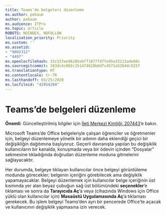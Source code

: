 ```yaml
---
title: Teams’de belgeleri düzenleme
ms.author: pebaum
author: pebaum
ms.audience: ITPro
ms.topic: article
ROBOTS: NOINDEX, NOFOLLOW
localization_priority: Priority
ms.custom: ''
ms.assetid:
- "9002312"
- "4497"
ms.openlocfilehash: 33c537ee96285ebff1877fd7fe95e33113ade98c
ms.sourcegitcommit: 183dc4c002c151474628b6d7c4571a5264dc5257
ms.translationtype: HT
ms.contentlocale: tr-TR
ms.lasthandoff: 03/25/2020
ms.locfileid: "42954204"
---
```

# <a name="editing-documents-in-teams"></a>Teams’de belgeleri düzenleme

**Önemli**: Güncelleştirilmiş bilgiler için [İleti Merkezi Kimliği: 207443](https://admin.microsoft.com/Adminportal/Home?source=applauncher#MessageCenter?id=MC207443)’e bakın. 

Microsoft Teams’de Office belgeleriyle çalışan öğrenciler ve öğretmenler için, belgeyi düzenlemeye yönelik bir adımın daha eklendiği geçici bir değişikliğin dağıtımına başlıyoruz. Geçerli davranışta yapılan bu değişiklik kullanıcıların bir kanalda, konuşmada veya bir ödevin içinden "Dosyalar" sekmesine tıkladığında doğrudan düzenleme moduna gitmelerini sağlayacaktır.

Her durumda, belgeye tıklayan kullanıcılar önce belgeyi görüntüleme modunda görecekler; belgenin içeriğini görebilecek ama değişiklik yapamayacaklar. Belgeyi düzenlemek için kullanıcılar belge içeriğinin üst kısmında yer alan beyaz çubuğun sağ üst bölümündeki **seçenekler**’e tıklaması ve sonra da **Tarayıcıda Aç**’a veya (cihazında Windows için Office yüklü olan kullanıcılar için) **Masaüstü Uygulamasında Aç**’a tıklaması gerekecek. Bu işlem belgeyi Teams’den ayrı bir pencerede Office’te açacak ve kullanıcının değişiklik yapmasına izin verecek.

